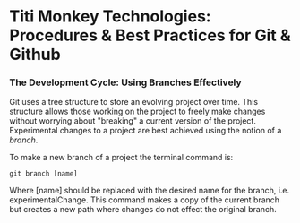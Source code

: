 # Titi Monkey Technologies: Procedures & Best Practices for Git & Github

### The Development Cycle: Using Branches Effectively
Git uses a tree structure to store an evolving project over time. This structure allows those working on the project to freely make changes without worrying about "breaking" a current version of the project. Experimental changes to a project are best achieved using the notion of a _branch_.

To make a new branch of a project the terminal command is:

    git branch [name]

Where [name] should be replaced with the desired name for the branch, i.e. experimentalChange. This command makes a copy of the current branch but creates a new path where changes do not effect the original branch.



